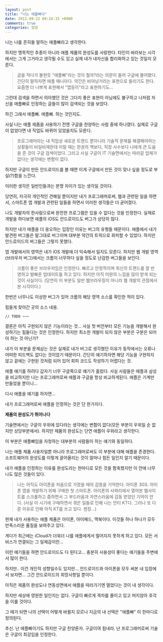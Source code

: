 ```yaml
---
layout: post
title: "나는 애플빠다"
date: 2012-09-22 09:24:15 +0900
comments: true
categories: 잡념
---
```


나는 나를 흔히들 말하는 애플빠라고 생각한다.

하지만 맹목적인 추종이 아니라 애플 제품의 완성도를 사랑한다. 타인이 바라보는 시각에서는 그게 그거라고 생각될 수도 있고 실제 내가 내자신을 합리화하고 있는 것일지 모른다.

> 글을 적다가 불현듯 "애플빠"라는 것이 뭘까?라는 의문이 들어 구글에 물어봤다. 간단히 말하자면 애플 매니아다. 약간은 비아냥거리는 표현으로 들리기도 한다. 요즘엔 더 나쁘게 표현해서 "앱등이"라고 표현하기도...

그런데 검색을 하면서 의아했던 것은 그다지 좋은 표현이 아님에도 불구하고 나처럼 자신을 애플빠로 인정하는 글들이 많이 검색되는 것을 보았다.

하긴 그래서 애플빠. 애플빠. 하는 것인지도.

사실 나는 애플 제픔을 사용하기 전엔 구글을 찬양하는 사람 중에 하나였다. 실제로 구글이 없었다면 내 직업도 바뀌어 있었을지도 모른다.

> 프로그래머라는 내 직업상 새로운 트랜드 뿐아니라 기술적 문제를 해결해야하는 상황들이 비일비재한데 이럴 때는 한권의 책보다, 직장 사수보다 나에게 큰 도움을 준 것이 구글 검색이었다. 그리고 사실 구글이 IT 기술면에서는 따라갈 업체가 없다는 생각에는 변함이 없다.

하지만 구글이 만든 안드로이드를 볼 때면 이게 구글에서 만든 것이 맞나 싶을 정도로 부실(?)함을 느낀다.

이러한 생각은 일반인들과는 분명 차이가 있는 생각일 것이다.

당연히, 지극히 개인적인 견해일 뿐이지만 내가 프로그래머로써, 웹과 관련된 일을 하면서, 스마트폰 앱 개발과 관련된 일들을 하면서 이러한 생각들은 더 굳어졌다.

나도 개발자의 한사람으로써 완전한 프로그램은 있을 수 없다는 것을 인정한다. 실제로 개발을 하다보면 애플의 iOS도 안드로이드도 버그가 상당히 많다.

하지만 내가 애플을 더 옹오하는 입장인 이유는 버그의 유형들 때문이다. 애플에서 내가 발견한 버그들은 말그대로 버그이며 대부분 약간의 트릭으로 회피할 수 있었다. 하지만 안드로이드의 버그들은 그렇지 못했다.

앱 개발에서의 영역은 내가 iOS 개발에 더 익숙해서 일지도 모른다. 하지만 웹 개발 영역(브라우저 버그)에서는 크롬이 너무하다 싶을 정도로 난감한 버그들을 보인다.

> 크롬이 좋은 브라우저임은 인정한다. 빠르고 안정적이며 최신의 트랜드를 잘 반영하고 발빠른 업데이트틀 하고 있다. 하지만 아직 미완의 느낌을 많이 받게 되는 것이 사실이다. (당연히 이 부분도 일반 웹브라우징이 아니라 웹 개발의 관점에서 본 시각이다.)

한번은 너무나도 이상한 버그가 있어 크롬의 해당 영역 소스를 확인한 적이 있다.

힘들게 찾아간 곳의 소스 내용.

```
// TODO ~~~
```

결론은 아직 구현되지 않은 기능이라는 것... 사실 첫 버전부터 모든 기능을 개발해서 완성하기는 힘들다는 것은 인정한다. 하지만 최소한 개발이 되지 않은 부분은 구분은 되어야 하는 것 아닌가?

내가 이 부분을 문제삼는 것은 실제로 내가 버그로 생각했던 이유가 동작에서는 오류나 어떠한 피드백도 없다는 것이었기 때문이다. 간단히 얘기하자면 해당 기능을 구현하지 않고 겉에는 구현된 것처럼 되어 있어 회피 코드도 작성하기 어렵다는 것.

애플 얘기를 하려다 갑자기 너무 구글쪽으로 얘기가 흘렀다. 사실 사람들은 애플과 삼성을 비교하지만 나는 프로그래머로써 애플과 구글을 항상 비교하게된다. 애플은 기계만 만들었을 뿐이니...

다시 애플을 얘기를 하자면...

내가 프로그래머로써 애플을 인정하는 것은 단 한가지다.

**제품의 완성도가 뛰어나다**

기술면에서는 구글이 우위에 있다라는 생각에는 변함이 없다(모든 부분이 우위일 순 없지만 상당부분에서). 하지만 제품의 완성도는 단연 애플이 우위라고 생각한다.

이 부분은 애플빠임을 자청하는 대부분의 사람들이 하는 얘기와 동일하다.

나는 애플 제품 사용자일뿐 아니라 프로그래머로써도 이 부분에 대해 애플을 존경한다. 소프트웨어의 완성도를 이렇게 끌어올리는 것이 얼마나 힘든 일인지 알기 때문이다.

내가 애플을 인정하는 이유를 완성도라는 한마디로 모든 것을 함축했지만 이 안에 너무나도 많은 것들이 있다.

> 나는 아직도 아이폰을 처음으로 가졌을 때의 감동을 기억한다. 아이폰 3GS. 아이폰 앱을 개발하기 위해 구매한 첫 스마트폰. 아이폰의 사파리에서 열어본 웹사이트를 스크롤하고 줌하면서 그 부드러움과 자연스러움에 감동 받았던 기억이 안다. (사실 이 시기에 구매하면서 겪은 일들로 인해 나는 안티 KT다. 그러나 또 다른 이유로 인해 아직 KT를 쓰고 있다. 젠장...)

현재 내가 사용하는 애플 제품은 아이폰, 아이패드, 맥북이다. 이것들 하나 하나가 모두 만족스러운 품질을 보여주고 있다.

게다가 최근에는 iCloud가 더욱더 나를 애플에게서 멀어지지 못하게 하고 있다. 모든 서비스가 연결되는 그 일체감이란...

이런 얘기들을 하면 안드로이드도 다 된다고... 충분히 사용성이 좋다는 얘기들을 주변에서 많이 한다.

하지만.. 이건 개인적 성향일수도 있지만... 안드로이드와 아이폰을 모두 써본 내 입장에서 보자면... 그건 안드로이드의 희망사항일 뿐이다.

아직은 제품의 완성도나 연동성면에서 애플을 따라가기엔 멀었다는 것이 내 생각이다.

하지만 세상에 영원한 일인지는 없다. 구글이 빠르게 격차를 줄이고 있고 머지않아 호각을 이룰 것이다.

그 때가 되면 나의 선택이 어떻게 바뀔지 모르나 지금의 내 선택은 "애플빠" 이 한마디로 정의된다.

추신. 난 애플빠이기도 하지만 구글 찬양론자. 구글이여 힘내라. 난 프로그래머로써 기술은 구글이 최강임을 인정한다.